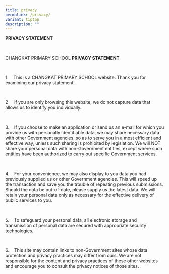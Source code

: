 ```yaml
---
title: privacy
permalink: /privacy/
variant: tiptap
description: ""
---
```

<p><strong>PRIVACY STATEMENT</strong>
</p>
<p>&nbsp;</p>
<p>CHANGKAT PRIMARY SCHOOL<strong> PRIVACY STATEMENT</strong>
</p>
<p><strong>&nbsp;</strong>
</p>
<p>1.&nbsp;&nbsp;&nbsp; This is a CHANGKAT PRIMARY SCHOOL<strong> </strong>website.
Thank you for examining our privacy statement.</p>
<p>&nbsp;&nbsp;&nbsp;&nbsp;&nbsp;&nbsp; &nbsp;</p>
<p>2&nbsp;&nbsp;&nbsp;&nbsp; If you are only browsing this website, we do
not capture data that allows us to identify you individually.</p>
<p>&nbsp;&nbsp;&nbsp;&nbsp;&nbsp;&nbsp; &nbsp;</p>
<p>3.&nbsp;&nbsp;&nbsp; If you choose to make an application or send us an
e-mail for which you provide us with personally identifiable data, we may
share necessary data with other Government agencies, so as to serve you
in a most efficient and effective way, unless such sharing is prohibited
by legislation. We will NOT share your personal data with non-Government
entities, except where such entities have been authorized to carry out
specific Government services.</p>
<p>&nbsp;&nbsp;&nbsp;&nbsp;&nbsp;&nbsp; &nbsp;</p>
<p>4.&nbsp;&nbsp;&nbsp; For your convenience, we may also display to you
data you had previously supplied us or other Government agencies. This
will speed up the transaction and save you the trouble of repeating previous
submissions. Should the data be out-of-date, please supply us the latest
data. We will retain your personal data only as necessary for the effective
delivery of public services to you.</p>
<p>&nbsp;&nbsp;&nbsp;&nbsp;&nbsp;&nbsp; &nbsp;</p>
<p>5.&nbsp;&nbsp;&nbsp; To safeguard your personal data, all electronic storage
and transmission of personal data are secured with appropriate security
technologies.</p>
<p>&nbsp;&nbsp;&nbsp;&nbsp;&nbsp;&nbsp; &nbsp;</p>
<p>6.&nbsp;&nbsp;&nbsp; This site may contain links to non-Government sites
whose data protection and privacy practices may differ from ours. We are
not responsible for the content and privacy practices of these other websites
and encourage you to consult the privacy notices of those sites.</p>
<p>&nbsp;</p>
<p>&nbsp;</p>